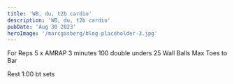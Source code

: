```yaml
---
title: 'WB, du, t2b cardio'
description: 'WB, du, t2b cardio'
pubDate: 'Aug 30 2023'
heroImage: '/marcgasberg/blog-placeholder-3.jpg'
---
```

For Reps 5 x AMRAP 3 minutes 
100 double unders 
25 Wall Balls 
Max Toes to Bar 

Rest 1:00 bt sets
